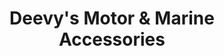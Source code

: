 ---
title: "Deevy's Motor & Marine Accessories"
url: /waterford/deevys-motor-und-marine-accessories/
shop: Autoteile
---